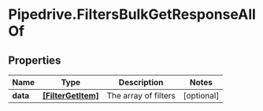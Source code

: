 # Pipedrive.FiltersBulkGetResponseAllOf

## Properties

Name | Type | Description | Notes
------------ | ------------- | ------------- | -------------
**data** | [**[FilterGetItem]**](FilterGetItem.md) | The array of filters | [optional] 


